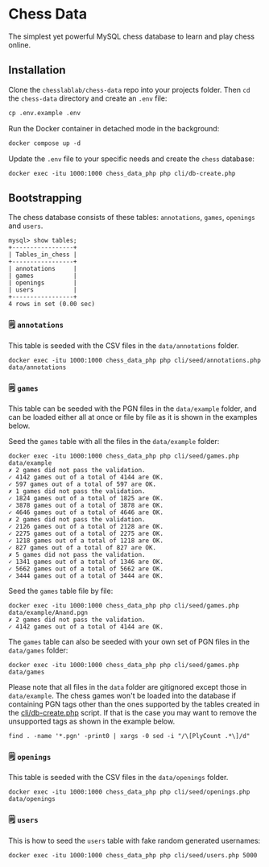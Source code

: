 # Chess Data

The simplest yet powerful MySQL chess database to learn and play chess online.

## Installation

Clone the `chesslablab/chess-data` repo into your projects folder. Then `cd` the `chess-data` directory and create an `.env` file:

```txt
cp .env.example .env
```

Run the Docker container in detached mode in the background:

```txt
docker compose up -d
```

Update the `.env` file to your specific needs and create the `chess` database:

```text
docker exec -itu 1000:1000 chess_data_php php cli/db-create.php
```

## Bootstrapping

The chess database consists of these tables: `annotations`, `games`, `openings` and `users`.

```text
mysql> show tables;
+-----------------+
| Tables_in_chess |
+-----------------+
| annotations     |
| games           |
| openings        |
| users           |
+-----------------+
4 rows in set (0.00 sec)
```

### 🗒 `annotations`

This table is seeded with the CSV files in the `data/annotations` folder.

```text
docker exec -itu 1000:1000 chess_data_php php cli/seed/annotations.php data/annotations
```

### 🗒 `games`

This table can be seeded with the PGN files in the `data/example` folder, and can be loaded either all at once or file by file as it is shown in the examples below.

Seed the `games` table with all the files in the `data/example` folder:

```text
docker exec -itu 1000:1000 chess_data_php php cli/seed/games.php data/example
✗ 2 games did not pass the validation.
✓ 4142 games out of a total of 4144 are OK.
✓ 597 games out of a total of 597 are OK.
✗ 1 games did not pass the validation.
✓ 1824 games out of a total of 1825 are OK.
✓ 3878 games out of a total of 3878 are OK.
✓ 4646 games out of a total of 4646 are OK.
✗ 2 games did not pass the validation.
✓ 2126 games out of a total of 2128 are OK.
✓ 2275 games out of a total of 2275 are OK.
✓ 1218 games out of a total of 1218 are OK.
✓ 827 games out of a total of 827 are OK.
✗ 5 games did not pass the validation.
✓ 1341 games out of a total of 1346 are OK.
✓ 5662 games out of a total of 5662 are OK.
✓ 3444 games out of a total of 3444 are OK.
```

Seed the `games` table file by file:

```text
docker exec -itu 1000:1000 chess_data_php php cli/seed/games.php data/example/Anand.pgn
✗ 2 games did not pass the validation.
✓ 4142 games out of a total of 4144 are OK.
```

The `games` table can also be seeded with your own set of PGN files in the `data/games` folder:

```text
docker exec -itu 1000:1000 chess_data_php php cli/seed/games.php data/games
```

Please note that all files in the `data` folder are gitignored except those in `data/example`. The chess games won't be loaded into the database if containing PGN tags other than the ones supported by the tables created in the [cli/db-create.php](https://github.com/chesslablab/chess-data/blob/main/cli/db-create.php) script. If that is the case you may want to remove the unsupported tags as shown in the example below.

```text
find . -name '*.pgn' -print0 | xargs -0 sed -i "/\[PlyCount .*\]/d"
```

### 🗒 `openings`

This table is seeded with the CSV files in the `data/openings` folder.

```text
docker exec -itu 1000:1000 chess_data_php php cli/seed/openings.php data/openings
```

### 🗒 `users`

This is how to seed the `users` table with fake random generated usernames:

```text
docker exec -itu 1000:1000 chess_data_php php cli/seed/users.php 5000
```
